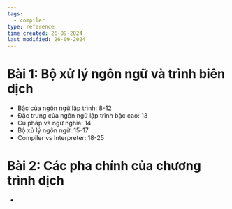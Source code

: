 ```yaml
---
tags:
  - compiler
type: reference
time created: 26-09-2024
last modified: 26-09-2024
---
```

# Bài 1: Bộ xử lý ngôn ngữ và trình biên dịch
- Bậc của ngôn ngữ lập trình: 8-12
- Đặc trưng của ngôn ngữ lập trình bậc cao: 13
- Cú pháp và ngữ nghĩa: 14
- Bộ xử lý ngôn ngữ: 15-17
- Compiler vs Interpreter: 18-25
# Bài 2: Các pha chính của chương trình dịch
- 
